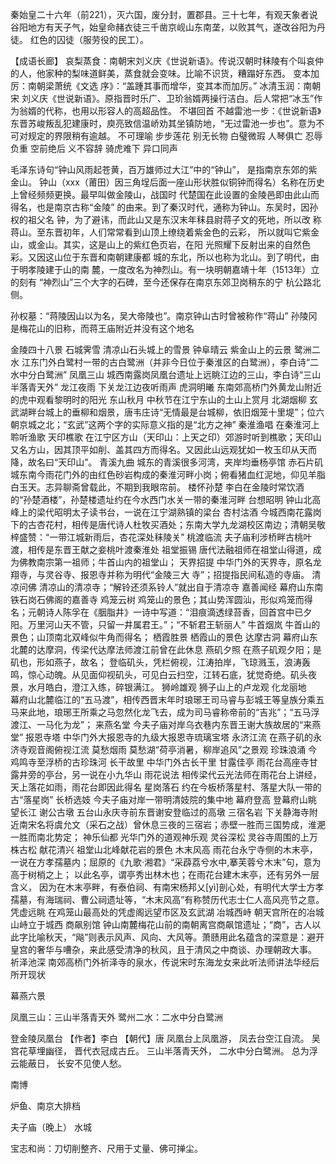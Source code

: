 

秦始皇二十六年（前221），灭六国，废分封，置郡县。三十七年，有观天象者说谷阳地方有天子气，始皇命赭衣徒三千凿京岘山东南垄，以败其气，遂改谷阳为丹徒。
红色的囚徒（服劳役的民工）。

【成语长廊】
哀梨蒸食：南朝宋刘义庆《世说新语》。传说汉朝时秣陵有个叫哀仲的人，他家种的梨味道鲜美，蒸食就会变味。比喻不识货，糟蹋好东西。
变本加厉：南朝梁萧统《文选 序》：“盖踵其事而增华，变其本而加厉。”
冰清玉润：南朝宋 刘义庆《世说新语》。原指晋时乐广、卫玠翁婿两操行洁白。后人常把“冰玉”作为翁婿的代称，也用以形容人的高超品性。
不堪回首
不越雷池一步：《世说新语》东晋苏峻叛乱犯建康时，庾亮致信温峤劝其坐镇防地，“无过雷池一步也”。意为不可对规定的界限稍有逾越。
不可理喻
步步莲花
别无长物
白璧微瑕
人琴俱亡
忍辱负重
空前绝后
义不容辞
骑虎难下
异口同声





毛泽东诗句“钟山风雨起苍黄，百万雄师过大江”中的“钟山”， 是指南京东郊的紫金山。
钟山（xxx（莆田）因三角埕后面一座山形状胜似铜钟而得名）名称在历史上曾经频频更换。最早叫做金陵山，战国时 代楚国在此设置的金陵邑即由此山而得名，也是南京古称“金陵”
的由来。到了秦汉时代，通称为钟山。东吴时，因孙权的祖父名 钟，为了避讳，而此山又是东汉末年秣县尉蒋子文的死地，所以改 称蒋山。至东晋初年，人们常常看到山顶上缭绕着紫金色的云彩，
所以就叫它紫金山，或金山。其实，这是山上的紫红色页岩，在阳 光照耀下反射出来的自然色彩。又因这山位于东晋和南朝建康都 城的东北，所以也称为北山。到了明代，由于明孝陵建于山的南
麓，一度改名为神烈山。有一块明朝嘉靖十年（1513年）立的刻有 “神烈山”三个大字的石碑，至今还保存在南京东郊卫岗稍东的宁 杭公路北侧。

孙权墓：“蒋陵因山以为名，吴大帝陵也”。南京钟山古时曾被称作“蒋山”
孙陵冈是梅花山的旧称，而蒋王庙附近并没有这个地名


金陵四十八景
石城霁雪    清凉山石头城上的雪景
钟阜晴云    紫金山上的云景
鹭洲二水    江东门外白鹭村一带的古白鹭洲（并非今日位于秦淮区的白鹭洲），李白诗“二水中分白鹭洲”
凤凰三山    城西南露岗凤凰台遗址上远眺江边的三山，李白诗“三山半落青天外”
龙江夜雨    下关龙江边夜听雨声
虎洞明曦    东南郊高桥门外黄龙山附近的虎中观看黎明时的阳光
东山秋月    中秋节在江宁东山的土山上赏月
北湖烟柳    玄武湖畔台城上的垂柳和烟景，唐韦庄诗“无情最是台城柳，依旧烟笼十里堤”；位六朝京城之北；“玄武”这两个字的实际意义指的是“北方之神”
秦淮渔唱    在秦淮河上聆听渔歌
天印樵歌    在江宁区方山（天印山：上天之印）郊游时听到樵歌；天印山又名方山，因其顶平如削、盖其四方而得名。又因此山远观犹如一枚玉印从天而降，故名曰“天印山”。
青溪九曲    城东的青溪很多河湾，夹岸均垂杨亭馆
赤石片矶    城东南今雨花门外的由红色砂岩构成的秦淮河畔小岗；俯看猪血红泥地，仰见羊脂白玉天。志异聊斋曾载此，不期到我眼帘前。
楼怀孙楚    李白在金陵时常饮酒的“孙楚酒楼”，孙楚楼遗址约在今水西门水关一带的秦淮河畔
台想昭明    钟山北高峰上的梁代昭明太子读书台，一说在江宁湖熟镇的梁台
杏村沽酒    今城西南花露岗下的古杏花村，相传是唐代诗人杜牧买酒处；东南大学九龙湖校区南边；清朝吴敬梓盛赞：“一带江城新雨后，杏花深处秣陵关”
桃渡临流    夫子庙利涉桥畔古桃叶渡，相传是东晋王献之妾桃叶渡秦淮处
祖堂振锡    唐代法融祖师在祖堂山得道，成为佛教南宗第一祖师；牛首山内的祖堂山；
天界招提    中华门外的天界寺，原名龙翔寺，与灵谷寺、报恩寺并称为明代“金陵三大  寺”；招提指民间私造的寺庙。
清凉问佛    清凉山的清凉寺；“解铃还须系铃人”就出自于清凉寺
嘉善闻经    幕府山东南铁石岗石佛阁的嘉善寺
鸡笼云树    鸡笼山的景色；其山势浑圆汕，形似鸡笼而得名；元朝诗人陈孚在《胭脂井》一诗中写道：“泪痕滴透绿苔香，回首宫中已夕阳。万里河山天不管，只留一井属君王。”；“不斩君王斩丽人”
牛首烟岚    牛首山的景色；山顶南北双峰似牛角而得名；
栖霞胜景    栖霞山的景色
达摩古洞    幕府山东北麓的达摩洞，传梁代达摩法师渡江前曾在此休息
燕矶夕照    在燕子矶观夕阳；是矶也，形如燕子，故名；
登临矶头，凭栏俯视，江涛拍岸，飞琼溅玉，浪涛轰鸣，惊心动魄。从见面仰视矶头，可见白云扫空，江转石底，犹觉奇绝。矶头夜景，水月皓白，澄江入练，碎银满江。
狮岭雄观    狮子山上的卢龙观
化龙丽地    
幕府山北麓临江的“五马渡”，相传西晋末年时琅琊王司马睿与彭城王等皇族分乘五马来此地，琅琊王所乘之马忽然化龙飞去，成为司马睿称帝前的“吉兆”；“五马浮渡江、一马化为龙”；
来燕名堂    今夫子庙对岸乌衣巷内东晋王谢大族故居的“来燕堂”
报恩寺塔    中华门外大报恩寺的九级大报恩寺琉璃宝塔
永济江流    在燕子矶的永济寺观音阁俯视江流
莫愁烟雨    莫愁湖“荷亭消暑，柳岸追风”之景观
珍珠浪涌    今鸡鸣寺至浮桥的古珍珠河
长干故里    中华门外古长干里
甘露佳亭    雨花台高座寺甘露井旁的亭台，另一说在小九华山
雨花说法    相传梁代云光法师在雨花台上讲经，天上落花如雨，雨花台即因此得名
星岗落石    约在今板桥落星村、落星大队一带的古“落星岗”
长桥选妓    今夫子庙对岸一带明清妓院的集中地
幕府登高    登幕府山眺望长江
谢公古墩    五台山永庆寺前东晋谢安登临过的高墩
三宿名岩    下关静海寺附近南宋名将虞允文（采石之战）曾休息三夜的三宿岩；赤壁一胜而三国势成，淮淝一胜而南北势定；
神乐仙都    光华门外的道观神乐观
灵谷深松    灵谷寺周围的上万株古松
献花清兴    祖堂山北峰献花岩的景色
木末风高    雨花台永宁寺侧的木末亭，一说在方孝孺墓内；屈原的《九歌·湘君》“采薜荔兮水中,搴芙蓉兮木末”句，意为高于树梢之上；
          以此名亭，谓亭秀出林木也；在雨花台建木末亭，还有另外一层含义，
          因为在木末亭畔，有泰伯祠、有南宋杨邦乂[yì]剖心处，有明代大学士方孝孺墓，有海瑞祠、曹公祠遗址等，“木末风高”有称赞历代志士仁人高风亮节之意。
凭虚远眺    在鸡笼山最高处的凭虚阁远望市区及玄武湖
冶城西峙    朝天宫所在的冶城山峙立于城西
商飙别馆    钟山南麓梅花山前的南朝离宫商飙馆遗址；“商”，古人以此字比喻秋天，“飚”则表示风声、风向、大风等。萧赜用此名蕴含的深意是：避开皇宫的奢华与嘈杂，来此感受清净的秋风，且于清风之中商谈、办理朝政大事。
祈泽池深    南郊高桥门外祈泽寺的泉水，传说宋时东海龙女来此听法师讲法华经后所开现状

幕燕六景


凤凰三山：三山半落青天外
鹭州二水：二水中分白鹭洲

登金陵凤凰台
【作者】李白 【朝代】唐 
凤凰台上凤凰游， 凤去台空江自流。
吴宫花草埋幽径， 晋代衣冠成古丘。
三山半落青天外， 二水中分白鹭洲。
总为浮云能蔽日， 长安不见使人愁。


南博

炉鱼、南京大排档

夫子庙（晚上）
水城

宝志和尚：刀切削整齐、尺用于丈量、佛可掸尘。
